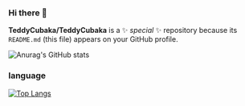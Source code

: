 ### Hi there 👋

**TeddyCubaka/TeddyCubaka** is a ✨ _special_ ✨ repository because its `README.md` (this file) appears on your GitHub profile.


<a>![Anurag's GitHub stats](https://github-readme-stats.vercel.app/api?username=TeddyCubaka&count_private=true&show_icons=true&theme=tokyonight)</a>

### language
<a>[![Top Langs](https://github-readme-stats.vercel.app/api/top-langs/?username=teddycubaka&layout=compact)](https://github.com/anuraghazra/github-readme-stats)</a>

